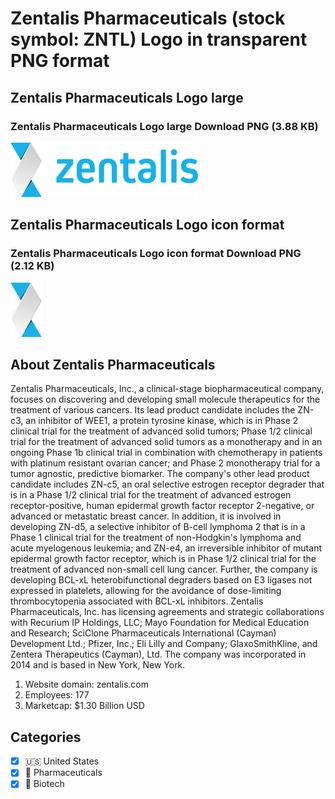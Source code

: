 # Zentalis Pharmaceuticals (stock symbol: ZNTL) Logo in transparent PNG format

## Zentalis Pharmaceuticals Logo large

### Zentalis Pharmaceuticals Logo large Download PNG (3.88 KB)

![Zentalis Pharmaceuticals Logo large Download PNG (3.88 KB)](/img/orig/ZNTL_BIG-e2ebb2f2.png)

## Zentalis Pharmaceuticals Logo icon format

### Zentalis Pharmaceuticals Logo icon format Download PNG (2.12 KB)

![Zentalis Pharmaceuticals Logo icon format Download PNG (2.12 KB)](/img/orig/ZNTL-c501de52.png)

## About Zentalis Pharmaceuticals

Zentalis Pharmaceuticals, Inc., a clinical-stage biopharmaceutical company, focuses on discovering and developing small molecule therapeutics for the treatment of various cancers. Its lead product candidate includes the ZN-c3, an inhibitor of WEE1, a protein tyrosine kinase, which is in Phase 2 clinical trial for the treatment of advanced solid tumors; Phase 1/2 clinical trial for the treatment of advanced solid tumors as a monotherapy and in an ongoing Phase 1b clinical trial in combination with chemotherapy in patients with platinum resistant ovarian cancer; and Phase 2 monotherapy trial for a tumor agnostic, predictive biomarker. The company's other lead product candidate includes ZN-c5, an oral selective estrogen receptor degrader that is in a Phase 1/2 clinical trial for the treatment of advanced estrogen receptor-positive, human epidermal growth factor receptor 2-negative, or advanced or metastatic breast cancer. In addition, it is involved in developing ZN-d5, a selective inhibitor of B-cell lymphoma 2 that is in a Phase 1 clinical trial for the treatment of non-Hodgkin's lymphoma and acute myelogenous leukemia; and ZN-e4, an irreversible inhibitor of mutant epidermal growth factor receptor, which is in Phase 1/2 clinical trial for the treatment of advanced non-small cell lung cancer. Further, the company is developing BCL-xL heterobifunctional degraders based on E3 ligases not expressed in platelets, allowing for the avoidance of dose-limiting thrombocytopenia associated with BCL-xL inhibitors. Zentalis Pharmaceuticals, Inc. has licensing agreements and strategic collaborations with Recurium IP Holdings, LLC; Mayo Foundation for Medical Education and Research; SciClone Pharmaceuticals International (Cayman) Development Ltd.; Pfizer, Inc.; Eli Lilly and Company; GlaxoSmithKline, and Zentera Therapeutics (Cayman), Ltd. The company was incorporated in 2014 and is based in New York, New York.

1. Website domain: zentalis.com
2. Employees: 177
3. Marketcap: $1.30 Billion USD


## Categories
- [x] 🇺🇸 United States
- [x] 💊 Pharmaceuticals
- [x] 🧬 Biotech
